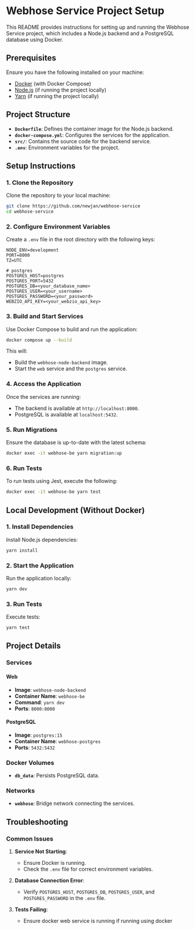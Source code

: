 # Webhose Service Project Setup

This README provides instructions for setting up and running the Webhose Service project, which includes a Node.js backend and a PostgreSQL database using Docker.

## Prerequisites
Ensure you have the following installed on your machine:
- [Docker](https://www.docker.com/products/docker-desktop) (with Docker Compose)
- [Node.js](https://nodejs.org/) (if running the project locally)
- [Yarn](https://classic.yarnpkg.com/) (if running the project locally)

## Project Structure
- **`Dockerfile`**: Defines the container image for the Node.js backend.
- **`docker-compose.yml`**: Configures the services for the application.
- **`src/`**: Contains the source code for the backend service.
- **`.env`**: Environment variables for the project.

## Setup Instructions

### 1. Clone the Repository
Clone the repository to your local machine:
```bash
git clone https://github.com/newjan/webhose-service
cd webhose-service
```

### 2. Configure Environment Variables
Create a `.env` file in the root directory with the following keys:
```env
NODE_ENV=development
PORT=8000
TZ=UTC

# postgres
POSTGRES_HOST=postgres
POSTGRES_PORT=5432
POSTGRES_DB=<your_database_name>
POSTGRES_USER=<your_username>
POSTGRES_PASSWORD=<your_password>
WEBZIO_API_KEY=<your_webzio_api_key>
```

### 3. Build and Start Services
Use Docker Compose to build and run the application:
```bash
docker compose up --build
```
This will:
- Build the `webhose-node-backend` image.
- Start the `web` service and the `postgres` service.

### 4. Access the Application
Once the services are running:
- The backend is available at `http://localhost:8000`.
- PostgreSQL is available at `localhost:5432`.

### 5. Run Migrations
Ensure the database is up-to-date with the latest schema:
```bash
docker exec -it webhose-be yarn migration:up
```

### 6. Run Tests
To run tests using Jest, execute the following:
```bash
docker exec -it webhose-be yarn test
```

## Local Development (Without Docker)

### 1. Install Dependencies
Install Node.js dependencies:
```bash
yarn install
```

### 2. Start the Application
Run the application locally:
```bash
yarn dev
```

### 3. Run Tests
Execute tests:
```bash
yarn test
```

## Project Details

### Services
#### Web
- **Image**: `webhose-node-backend`
- **Container Name**: `webhose-be`
- **Command**: `yarn dev`
- **Ports**: `8000:8000`

#### PostgreSQL
- **Image**: `postgres:15`
- **Container Name**: `webhose-postgres`
- **Ports**: `5432:5432`


### Docker Volumes
- **`db_data`**: Persists PostgreSQL data.

### Networks
- **`webhose`**: Bridge network connecting the services.

## Troubleshooting

### Common Issues
1. **Service Not Starting**:
   - Ensure Docker is running.
   - Check the `.env` file for correct environment variables.

2. **Database Connection Error**:
   - Verify `POSTGRES_HOST`, `POSTGRES_DB`, `POSTGRES_USER`, and `POSTGRES_PASSWORD` in the `.env` file.

3. **Tests Failing**:
    - Ensure docker web service is running if running using docker

